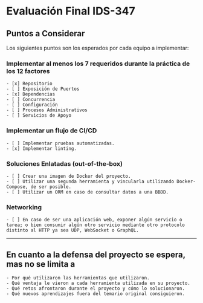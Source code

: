 # Evaluación Final IDS-347

## Puntos a Considerar

Los siguientes puntos son los esperados por cada equipo a implementar:

### Implementar al menos los 7 requeridos durante la práctica de los 12 factores

    - [x] Repositorio
    - [ ] Exposición de Puertos
    - [x] Dependencias  
    - [ ] Concurrencia
    - [ ] Configuración  
    - [ ] Procesos Administrativos
    - [ ] Servicios de Apoyo

### Implementar un flujo de CI/CD

    - [ ] Implementar pruebas automatizadas.
    - [x] Implementar linting.

### Soluciones Enlatadas (out-of-the-box)

    - [ ] Crear una imagen de Docker del proyecto.
    - [ ] Utilizar una segunda herramienta y vincularla utilizando Docker-Compose, de ser posible.
    - [ ] Utilizar un ORM en caso de consultar datos a una BBDD.

### Networking

    - [ ] En caso de ser una aplicación web, exponer algún servicio o tarea; o bien consumir algún otro servicio mediante otro protocolo distinto al HTTP ya sea UDP, WebSocket o GraphQL.

___

## En cuanto a la defensa del proyecto se espera, mas no se limita a

    - Por qué utilizaron las herramientas que utilizaron.
    - Qué ventaja le vieron a cada herramienta utilizada en su proyecto.
    - Qué retos afrontaron durante el proyecto y cómo lo solucionaron.
    - Qué nuevos aprendizajes fuera del temario original consiguieron.
